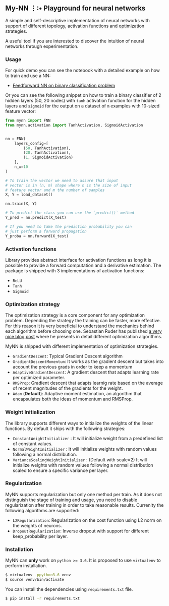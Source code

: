 ## My-NN  ⋮∶• Playground for neural networks

A simple and self-descriptive implementation of neural networks with support
of different topology, activation functions and optimization strategies. 

A useful tool if you are interested to discover the intuition of neural networks through experimentation.

### Usage

For quick demo you can see the notebook with a detailed example on how to train and use a NN:
 * [Feedforward NN on binary classification problem](docs/FNN_on_binary_classification_of_a_flower.ipynb)

Or you can see the following snippet on how to train a binary classifier of 2 hidden layers (50, 20 nodes) with `tanh` 
activation function for the hidden layers and `sigmoid` for the output on a dataset
of `m` examples with 10-sized feature vector:

```python
from mynn import FNN
from mynn.activation import TanhActivation, SigmoidActivation


nn = FNN(
    layers_config=[
        (50, TanhActivation),
        (20, TanhActivation),
        (1, SigmoidActivation)
    ],
    n_x=10
)

# To train the vector we need to assure that input
# vector is in (n, m) shape where n is the size of input
# feature vector and m the number of samples
X, Y = load_dataset()

nn.train(X, Y)

# To predict the class you can use the `predict()` method
Y_pred = nn.predict(X_test)

# If you need to take the prediction probability you can
# just perform a forward propagation
Y_proba = nn.forward(X_test)
```

### Activation functions

Library provides abstract interface for activation functions as long it is possible to provide a forward computation 
and a derivative estimation. The package is shipped with 3 implementations of activation functions:

* `ReLU`
* `Tanh`
* `Sigmoid`

### Optimization strategy
The optimization strategy is a core component for any optimization problem. Depending the strategy
the training can be faster, more effective. For this reason it is very beneficial to understand the mechanics behind
each algorithm before choosing one. Sebastian Ruder has published [a very nice blog post](http://ruder.io/optimizing-gradient-descent/index.html#gradientdescentoptimizationalgorithms)
where he presents in detail different optimization algorithms.

MyNN is shipped with different implementation of optimization strategies.

* `GradientDescent`: Typical Gradient Descent algorithm
* `GradientDescentMomentum`: It works as the gradient descent but takes
into account the previous grads in order to keep a momentum
* `AdaptiveGradientDescent`: A gradient descent that adapts learning rate per
optimized parameter. 
* `RMSProp`: Gradient descent that adapts learnig rate based on the average of recent magnitudes of the gradients for 
the weight.
* `Adam` (**Default**): Adaptive moment estimation, an algorithm that encapsulates both the ideas
of momentum and RMSProp.

### Weight Initialization

The library supports different ways to initialize the weights of the linear functions. By
default it ships with the following strategies:
* `ConstantWeightInitializer` : It will initialize weight from a predefined list of constant values.
* `NormalWeightInitializer` : It will initialize weights with random values following a normal distribution.
* `VarianceScalingWeightInitializer` : (Default with scale=2) It will initialize weights with random values following a 
normal distribution scaled to ensure a specific variance per layer.


### Regularization
MyNN supports regularization but only one method per train. As it does not distinguish
the stage of training and usage, you need to disable regularization after training
in order to take reasonable results. Currenlty the following algorithms
are supported:
* `L2Regularization`: Regularization on the cost function using L2 norm on the weights of neurons.
* `DropoutRegularization`: Inverse dropout with support for different keep_probability per layer.
### Installation
MyNN can **only** work on `python >= 3.6`. It is proposed to use `virtualenv` to perform
installation.

```sh
$ virtualenv -ppython3.6 venv
$ source venv/bin/activate
```

You can install the dependencies using `requirements.txt` file.
```sh
$ pip install -r requirements.txt
```

